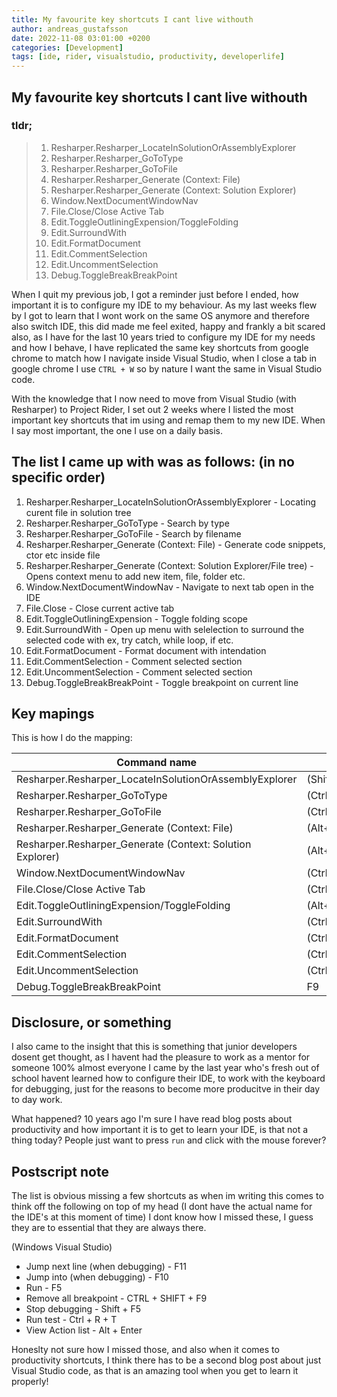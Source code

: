```yaml
---
title: My favourite key shortcuts I cant live withouth 
author: andreas_gustafsson
date: 2022-11-08 03:01:00 +0200
categories: [Development]
tags: [ide, rider, visualstudio, productivity, developerlife]
---
```


## My favourite key shortcuts I cant live withouth

### tldr; 

>1. Resharper.Resharper_LocateInSolutionOrAssemblyExplorer
>2. Resharper.Resharper_GoToType
>3. Resharper.Resharper_GoToFile
>4. Resharper.Resharper_Generate (Context: File)
>5. Resharper.Resharper_Generate (Context: Solution Explorer)
>6. Window.NextDocumentWindowNav
>7. File.Close/Close Active Tab
>8. Edit.ToggleOutliningExpension/ToggleFolding
>9. Edit.SurroundWith
>10. Edit.FormatDocument
>11. Edit.CommentSelection
>12. Edit.UncommentSelection
>13. Debug.ToggleBreakBreakPoint

When I quit my previous job, I got a reminder just before I ended, how important it is to configure my IDE to my behaviour. As my last weeks flew by I got to learn that I wont work on the same OS anymore and therefore also switch IDE, this did made me feel exited, happy and frankly a bit scared also, as I have for the last 10 years tried to configure my IDE for my needs and how I behave, I have replicated the same key shortcuts from google chrome to match how I navigate inside Visual Studio, when I close a tab in google chrome I use `CTRL + W` so by nature I want the same in Visual Studio code. 

With the knowledge that I now need to move from Visual Studio (with Resharper) to Project Rider, I set out 2 weeks where I listed the most important key shortcuts that im using and remap them to my new IDE. 
When I say most important, the one I use on a daily basis. 

## The list I came up with was as follows: (in no specific order)

1. Resharper.Resharper_LocateInSolutionOrAssemblyExplorer - Locating curent file in solution tree
2. Resharper.Resharper_GoToType - Search by type
3. Resharper.Resharper_GoToFile - Search by filename
4. Resharper.Resharper_Generate (Context: File) - Generate code snippets, ctor etc inside file
5. Resharper.Resharper_Generate (Context: Solution Explorer/File tree) - Opens context menu to add new item, file, folder etc. 
6. Window.NextDocumentWindowNav - Navigate to next tab open in the IDE
7. File.Close - Close current active tab
8. Edit.ToggleOutliningExpension - Toggle folding scope
9. Edit.SurroundWith - Open up menu with selelection to surround the selected code with ex, try catch, while loop, if etc.
10. Edit.FormatDocument - Format document with intendation
11. Edit.CommentSelection - Comment selected section
12. Edit.UncommentSelection - Comment selected section
13. Debug.ToggleBreakBreakPoint - Toggle breakpoint on current line

## Key mapings
This is how I do the mapping:

| Command name | VS | Rider |
| ------ | ----- | ----- | 
| Resharper.Resharper_LocateInSolutionOrAssemblyExplorer | (Shift+Alt+L) | (Option+Shift+L) | 
| Resharper.Resharper_GoToType | (Ctrl+T) | (Ctrl+Shift+N) |
| Resharper.Resharper_GoToFile  | (Ctrl+Shift+T) | (Ctrl+Shift+N) |
| Resharper.Resharper_Generate (Context: File) | (Alt+Ins) | (Command+F10) |
| Resharper.Resharper_Generate (Context: Solution Explorer) | (Alt+Ins) | (Shift+F10) |
| Window.NextDocumentWindowNav | (Ctrl+Tab) | (Ctrl+Tab) |
| File.Close/Close Active Tab | (Ctrl+W) | (Command+W) |
| Edit.ToggleOutliningExpension/ToggleFolding | (Alt+1) | (Command+1) |
| Edit.SurroundWith | (Ctrl+K+S) | (Command+K+S) |
| Edit.FormatDocument | (Ctrl+K+D) | (Ctrl+Option+L) |
| Edit.CommentSelection | (Ctrl+K+C) | (Command+K+C) |
| Edit.UncommentSelection | (Ctrl+K+U) | (Command+K+C) |
| Debug.ToggleBreakBreakPoint | F9 | F9 |

## Disclosure, or something
I also came to the insight that this is something that junior developers dosent get thought, as I havent had the pleasure to work as a mentor for someone 100% almost everyone I came by the last year who's fresh out of school havent learned how to configure their IDE, to work with the keyboard for debugging, just for the reasons to become more producitve in their day to day work. 

What happened? 10 years ago I'm sure I have read blog posts about productivity and how important it is to get to learn your IDE, is that not a thing today? People just want to press `run` and click with the mouse forever?

## Postscript note
The list is obvious missing a few shortcuts as when im writing this comes to think off the following on top of my head (I dont have the actual name for the IDE's at this moment of time) I dont know how I missed these, I guess they are to essential that they are always there. 

(Windows Visual Studio)
- Jump next line (when debugging) - F11
- Jump into (when debugging) - F10 
- Run - F5
- Remove all breakpoint - CTRL + SHIFT + F9
- Stop debugging - Shift + F5
- Run test - Ctrl + R + T
- View Action list - Alt + Enter

Honeslty not sure how I missed those, and also when it comes to productivity shortcuts, I think there has to be a second blog post about just Visual Studio code, as that is an amazing tool when you get to learn it properly!